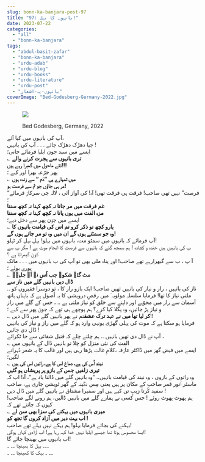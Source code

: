 ```yaml
---
slug: bonn-ka-banjara-post-97
title: "97: بانہوں کا بہل!"
date: 2023-07-22
categories: 
  - "all"
  - "bonn-ka-banjara"
tags: 
  - "abdul-basit-zafar"
  - "bonn-ka-banjara"
  - "urdu-adab"
  - "urdu-blog"
  - "urdu-books"
  - "urdu-literature"
  - "urdu-post"
  - "بانہوں-پہ-اشعار"
coverImage: "Bed-Godesberg-Germany-2022.jpg"
---
```


<figure>

![](images/Bed-Godesberg-Germany-2022-300x225.jpg)

<figcaption>

Bed Godesberg, Germany, 2022

</figcaption>

</figure>

آپ کی بانہوں میں کیا آئے،  
جیا دھڑک دھڑک جائے . . . آپ کی بانہیں !  
ایسے میں سید جون ایلیاؔ فرمائے جانی؛  
؎ **تری بانہوں سے ہجرت کرنے والے  
نئے ماحول میں گھبرا رہے ہیں!!!**  
پھر جرّعہ بھرا اور کہے ؛  
؎ **میں تمہارے ہی “دَم “ سے زندہ ہوں  
مر ہی جاؤں جو تم سے فرصت ہو!**  
“فرصت” نہیں تھی صاحب! فرقت ہی فرقت تھی! آہ! کی آواز آئی ، لالہ جی سرکارؔ فرمائے ؛  
**غم فرقت میں مر جانا نہ کچھ کہنا نہ کچھ سننا  
مزہ الفت میں یوں پانا نہ کچھ کہنا نہ کچھ سننا**  
ایسے میں جوؔن پھر سے دخل دیے؛  
؎ **یارو کچھ تو ذکر کرو تم اس کی قیامت بانہوں کا  
وہ جو سمٹتے ہوں گے ان میں وہ تو مر جاتے ہوں گے!**  
آپ فرمائے کہ بانہوں میں سمٹو مت، بانہوں میں بہلو! بہل بہل کر ٹہلو!  
ب کی بانہیں ہیں خندہ و کشادہ ! ہم سمجھ گئے کہ بانہوں سے فرصت کا انجام موت ہے ! مگر ب سے کون گبھراتا ہے ؟  
آ پ ، ب سے گبھرارہے تھے صاحب! اور پناہ ملی بھی تو آپ کی ب بانہوں میں . . . مانک پوریؔ بولے ؛  
؎ **مٹ گئے شکوے جب اُس نے اَے جلیلؔ  
ڈال دیں بانہیں گلے میں ناز سے**  
.. ناز کی بانہیں ، راز و نیاز کی بانہیں تھیں صاحب! ایک بازو راز کا ، تو دوسرا فقیروں کو ملتی نیاز کا تھا! فرمایا سلسلہِ مولویہ ؔ میں رقصِ درویشی کا یہ اُصول ہے کہ باہناں ہاتھ آسمان سے راز میں محوّہے اور داہنے سے خلق کو نیاز ملتی ہے .. ، جس کے گلے میں راز و نیاز پڑ جائیں، وہ پگلا کیا کرے؟ ہم پوچھے ہی تھے کہ جونؔ پھر سے کہے ؛  
؎ **کر لیا تھا میں نے عہد ترک عشق**تم نے پھر بانہیں گلے میں ڈال دیں!!  
فرمایا ہو سکتا ہے کہ موت کی پہلی گھڑی یونہی وارد ہو کہ گلے میں راز و نیاز کی بانہیں ڈال دی جائیں !  
آپ نے ڈال دی تھیں بانہیں .. ہم چلتے چلے کہ قتیل شفاؔئی سے جا ٹکرائے ،  
؎ الفت کی نئی منزل کو چلا تو بانہیں ڈال کے بانہوں میں  
ایسے میں فیض گھرؔ میں ڈاکٹر عارؔفہ ،کلامِ غالبؔ پڑھا رہی ہیں اور غاؔلب کا یہ شعر دُہرانے لگیں؛  
؎ **نیند اُس کی ہے، دماغ اس کا ہے، راتیں اس کی ہیں  
تیری زلفیں جس کے بازو پر پریشاں ہو گئیں**  
وہ راتوں کے بازوں ، وہ نیند کی قیامت بانہیں.. “وہ بانہیں گلے میں ڈالنا یاد ہے”، آہ! اب کہ ماسٹر اؔنور قمر صاحب کے مکان پر ہیں یعنی مِس نگؔینہ کے گھر ٹویشن جاری ہے، صاحب سفید کُرتا زیبِ تن کیے ہیں اور سمیرا مشتاق نے بانہیں گلے میں ڈال دیں !  
ہم پھوٹ پھوٹ روئے ! جس کسی نے ہمارے گلے میں بانہیں ڈالیں، ہم رونے لگے صاحب! کیوں کہ جانتے تھے کہ  
؎ **میری بانہوں میں بہکنے کی سزا بھی سن لے  
اب بہت دیر میں آزاد کروں گا تجھ کو !**  
بہکنے کی بجائے فرمایا بہلو! ہم بہکے نہیں بہلے تھے صاحب!  
ایسا محسوس ہوتا تھا جیسے ایلیاؔ نہیں خدا کہہ رہا ہے! اب آزادی کہاں ہوگی!  
اب بانہوں میں بھینچا جائے گا!  
۔۔۔ بہل کا بھینچا ۔۔ ۔  
۔۔ ۔ بہک کا کھینچا ۔۔ ۔
